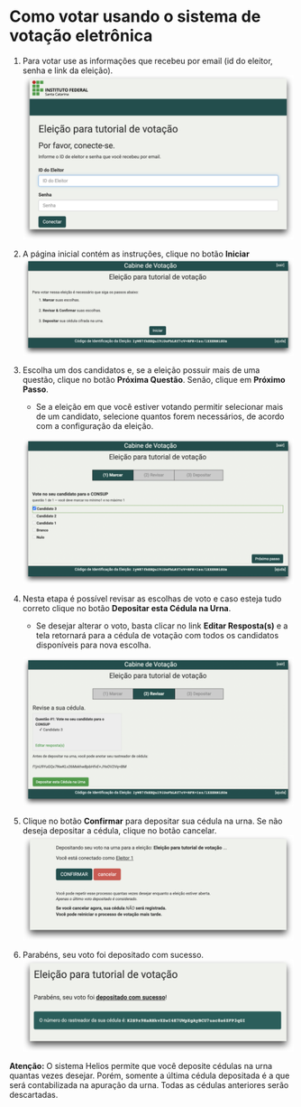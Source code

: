 # Como votar usando o sistema de votação eletrônica




1. Para votar use as informações que recebeu por email (id do eleitor, senha e link da eleição).
    ![Autenticação do eleitor](img/eleitor-01.png "Autenticação do eleitor")

2. A página inicial contém as instruções, clique no botão **Iniciar**
    ![Tela inicial](img/eleitor-02.png "Tela inicial com instruções")

3. Escolha um dos candidatos e, se a eleição possuir mais de uma questão, clique no botão **Próxima Questão**. Senão, clique em **Próximo Passo**.
    - Se a eleição em que você estiver votando permitir selecionar mais de um candidato, selecione quantos forem necessários, de acordo com a configuração da eleição.

    ![Escolha um candidato para conselho deliberativosu](img/eleitor-03.png "Escolha um candidato para conselho deliberativo")

4. Nesta etapa é possível revisar as escolhas de voto e caso esteja tudo correto clique no botão **Depositar esta Cédula na Urna**.

    -   Se desejar alterar o voto, basta clicar no link **Editar Resposta(s)** e a tela retornará para a cédula de votação com todos os candidatos disponíveis para nova escolha.

    ![Revisão das escolhas feitas](img/eleitor-04.png "Revisão das escolhas feitas")


7. Clique no botão **Confirmar** para depositar sua cédula na urna. Se não deseja depositar a cédula, clique no botão cancelar.
    ![Última chance antes de depositar](img/eleitor-05.png "Última chance antes de depositar a cédula na urna")

8. Parabéns, seu voto foi depositado com sucesso.
    ![Voto depositado com sucesso](img/eleitor-06.png "Tela final - voto depositado com sucesso")

**Atenção:** O sistema Helios permite que você deposite cédulas na urna quantas vezes desejar. Porém, somente a última cédula depositada é a que será contabilizada na apuração da urna. Todas as cédulas anteriores serão descartadas.  